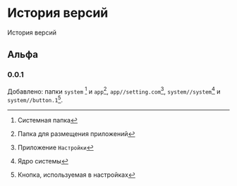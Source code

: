 # История версий 
История версий
## Альфа 
### 0.0.1
Добавлено: папки `system` [^f_system] и `app`[^f_app], `app//setting.com`[^setting.com], `system//system`[^system] и `system//button.1`[^button.1].

[^f_system]:Системная папка
[^f_app]:Папка для размещения приложений
[^setting.com]:Приложение `Настройки`
[^system]:Ядро системы
[^button.1]:Кнопка, используемая в настройках
